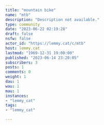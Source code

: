 ```yaml
---
title: "mountain bike" 
name: "mtb"
description: "Description not available."
type: community
date: "2023-06-22 02:19:28"
draft: false
nsfw: false
actor_id: "https://lemmy.cat/c/mtb"
host: lemmy.cat
lastmod: "1969-12-31 19:00:00"
published: "2023-06-14 23:20:05"
subscribers: 3
posts: 1
comments: 0
weight: 1
dau: 1
wau: 1
mau: 1
instances:
- "lemmy_cat"
tags: 
- "lemmy_cat"

---
```

